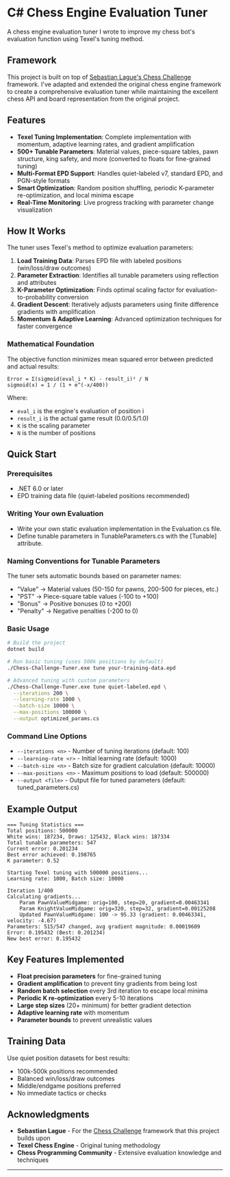 # C# Chess Engine Evaluation Tuner

A chess engine evaluation tuner I wrote to improve my chess bot's evaluation function using Texel's tuning method.

## Framework

This project is built on top of [Sebastian Lague's Chess Challenge](https://github.com/SebLague/Chess-Challenge) framework. I've adapted and extended the original chess engine framework to create a comprehensive evaluation tuner while maintaining the excellent chess API and board representation from the original project.

## Features

- **Texel Tuning Implementation**: Complete implementation with momentum, adaptive learning rates, and gradient amplification
- **500+ Tunable Parameters**: Material values, piece-square tables, pawn structure, king safety, and more (converted to floats for fine-grained tuning)
- **Multi-Format EPD Support**: Handles quiet-labeled v7, standard EPD, and PGN-style formats
- **Smart Optimization**: Random position shuffling, periodic K-parameter re-optimization, and local minima escape
- **Real-Time Monitoring**: Live progress tracking with parameter change visualization

## How It Works

The tuner uses Texel's method to optimize evaluation parameters:

1. **Load Training Data**: Parses EPD file with labeled positions (win/loss/draw outcomes)
2. **Parameter Extraction**: Identifies all tunable parameters using reflection and attributes
3. **K-Parameter Optimization**: Finds optimal scaling factor for evaluation-to-probability conversion
4. **Gradient Descent**: Iteratively adjusts parameters using finite difference gradients with amplification
5. **Momentum & Adaptive Learning**: Advanced optimization techniques for faster convergence

### Mathematical Foundation

The objective function minimizes mean squared error between predicted and actual results:

```
Error = Σ(sigmoid(eval_i * K) - result_i)² / N
sigmoid(x) = 1 / (1 + e^(-x/400))
```

Where:
- `eval_i` is the engine's evaluation of position i
- `result_i` is the actual game result (0.0/0.5/1.0)  
- `K` is the scaling parameter
- `N` is the number of positions

## Quick Start

### Prerequisites
- .NET 6.0 or later
- EPD training data file (quiet-labeled positions recommended)

### Writing Your own Evaluation
- Write your own static evaluation implementation in the Evaluation.cs file.
- Define tunable parameters in TunableParameters.cs with the [Tunable] attribute.

### Naming Conventions for Tunable Parameters
The tuner sets automatic bounds based on parameter names:
- "Value" → Material values (50-150 for pawns, 200-500 for pieces, etc.)
- "PST" → Piece-square table values (-100 to +100)
- "Bonus" → Positive bonuses (0 to +200)
- "Penalty" → Negative penalties (-200 to 0)

### Basic Usage

```bash
# Build the project
dotnet build

# Run basic tuning (uses 500k positions by default)
./Chess-Challenge-Tuner.exe tune your-training-data.epd

# Advanced tuning with custom parameters
./Chess-Challenge-Tuner.exe tune quiet-labeled.epd \
  --iterations 200 \
  --learning-rate 1000 \
  --batch-size 10000 \
  --max-positions 100000 \
  --output optimized_params.cs
```

### Command Line Options

- `--iterations <n>` - Number of tuning iterations (default: 100)
- `--learning-rate <r>` - Initial learning rate (default: 1000) 
- `--batch-size <n>` - Batch size for gradient calculation (default: 10000)
- `--max-positions <n>` - Maximum positions to load (default: 500000)
- `--output <file>` - Output file for tuned parameters (default: tuned_parameters.cs)

## Example Output

```
=== Tuning Statistics ===
Total positions: 500000
White wins: 187234, Draws: 125432, Black wins: 187334
Total tunable parameters: 547
Current error: 0.201234
Best error achieved: 0.198765
K parameter: 0.52

Starting Texel tuning with 500000 positions...
Learning rate: 1000, Batch size: 10000

Iteration 1/400
Calculating gradients...
    Param PawnValueMidgame: orig=100, step=20, gradient=0.00463341
    Param KnightValueMidgame: orig=320, step=32, gradient=0.00125208
    Updated PawnValueMidgame: 100 -> 95.33 (gradient: 0.00463341, velocity: -4.67)
Parameters: 515/547 changed, avg gradient magnitude: 0.00019609
Error: 0.195432 (Best: 0.201234)
New best error: 0.195432
```

## Key Features Implemented

- **Float precision parameters** for fine-grained tuning
- **Gradient amplification** to prevent tiny gradients from being lost
- **Random batch selection** every 3rd iteration to escape local minima  
- **Periodic K re-optimization** every 5-10 iterations
- **Large step sizes** (20+ minimum) for better gradient detection
- **Adaptive learning rate** with momentum
- **Parameter bounds** to prevent unrealistic values

## Training Data

Use quiet position datasets for best results:
- 100k-500k positions recommended
- Balanced win/loss/draw outcomes
- Middle/endgame positions preferred
- No immediate tactics or checks

## Acknowledgments

- **Sebastian Lague** - For the [Chess Challenge](https://github.com/SebLague/Chess-Challenge) framework that this project builds upon
- **Texel Chess Engine** - Original tuning methodology  
- **Chess Programming Community** - Extensive evaluation knowledge and techniques

---